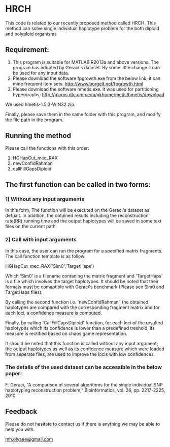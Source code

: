 # HRCH
This code is related to our recently proposed method called HRCH. This method can solve single individual haplotype problem for the both diploid and polyploid organisms
## Requirement:
1) This program is suitable for MATLAB R2013a and above versions. The program has adopted by Geraci's dataset. By some little change it can be used for any input data.
2) Please download the software fpgrowth.exe from the below link; it can mine frequent item sets.
http://www.borgelt.net/fpgrowth.html 
3) Please download the software hmetis.exe. It was used for partitioning hypergraphs: http://glaros.dtc.umn.edu/gkhome/metis/hmetis/download

 We used hmetis-1.5.3-WIN32.zip.

Finally, please save them in the same folder with this program, and modify the file path in the program.

## Running the method
Please call the functions with this order:
1) HGHapCut_mec_RAX
2) newConfidRahman
3) callFillGapsDiploid

## The first function can be called in two forms:

### 1) Without any input arguments

In this form, The function will be executed on the Geraci's dataset as defualt. In addition, the obtained results including the reconstruction rate(RR),running time and the output haplotypes will be saved in some text files on the current path.

### 2) Call with input arguments

In this case, the user can run the program for a specified matrix fragments. The call function template is as follow:

HGHapCut_mec_RAX('Sim0','TargetHaps')

Which 'Sim0' is a filename contaning the matrix fragment and 'TargetHaps' is a file which involves the target haplotypes.
It should be noted that their formats must be comaptible with Geraci's benchmark (Please see Sim0 and TargetHaps files).

By calling the second function i.e. 'newConfidRahman', the obtained haplotypes are compared with the corresponding fragment matrix and for each loci, a confidence measure is computed.

Finally, by calling 'CallFillGapsDiploid' function, for each loci of the resulted haplotypes which its confidence is lower than a predefined treshold, its measure is rectified based on chaos game representation.

It should be noted that this function is called without any input argument; the output haplotypes as well as its confidence measure which were loaded from seperate files, are used to improve the locis with low confidences.


### The details of the used dataset can be accessible in the below paper:

F. Geraci, "A comparison of several algorithms for the single individual SNP haplotyping reconstruction problem," Bioinformatics, vol. 26, pp. 2217-2225, 2010.

## Feedback

Please do not hesitate to contact us if there is anything we may be able to help you with.

mh.olyaee@gmail.com
